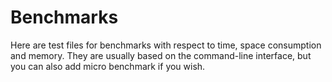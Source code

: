# Benchmarks

Here are test files for benchmarks with respect to time, space consumption and memory. They are usually based on the command-line interface, but you can also add micro benchmark if you wish.

